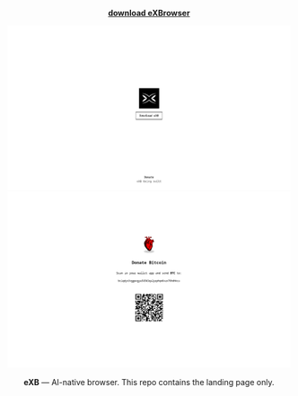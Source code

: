 <p align="center">
  <a href="https://muxxe.dev/exb"><strong>download eXBrowser</strong></a>
</p>

<p align="center">
  <img src="/screenshots/SS-download.png" width="800"><br>
  <img src="/screenshots/SS-donate.png" width="800">
</p>

<p align="center"> 
  <strong>eXB</strong> — AI-native browser.  
  This repo contains the landing page only.
</p>


